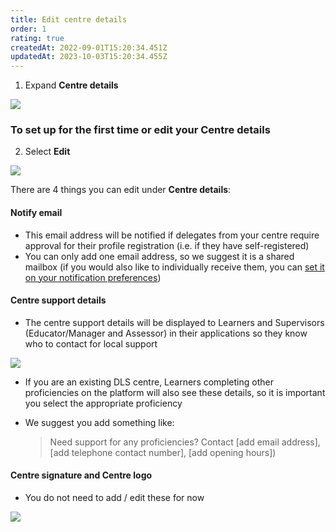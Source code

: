 ```yaml
---
title: Edit centre details
order: 1
rating: true
createdAt: 2022-09-01T15:20:34.451Z
updatedAt: 2023-10-03T15:20:34.455Z
---
```

1. Expand **Centre details**

![](/img/ccm-ca_centre-configuration_centre-details.png)

### To set up for the first time or edit your Centre details

2. Select **Edit** 

![](/img/ccm-ca_centre-configuration_centre-details_edit.png)

There are 4 things you can edit under **Centre details**:

#### Notify email

* This email address will be notified if delegates from your centre require approval for their profile registration (i.e. if they have self-registered) 
* You can only add one email address, so we suggest it is a shared mailbox (if you would also like to individually receive them, you can [set it on your notification preferences](/user-guide/centremanager/01-registration/managing-your-account/updating-notification-preferences))

#### Centre support details

* The centre support details will be displayed to Learners and Supervisors (Educator/Manager and Assessor) in their applications so they know who to contact for local support 

![](/img/ccm-ca_centre-configuration_centre-support-details.png)

* If you are an existing DLS centre, Learners completing other proficiencies on the platform will also see these details, so it is important you select the appropriate proficiency 
* We suggest you add something like: 

  >  Need support for any proficiencies? Contact \[add email address], \[add telephone contact number], \[add opening hours])

#### Centre signature and Centre logo

* You do not need to add / edit these for now

![](/img/ccm-ca_centre-configuration_centre-details_edit-centre-details.png)